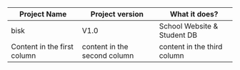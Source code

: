 Project Name | Project version | What it does? 
 ------------ | ------------- | -------------
bisk | V1.0 | School Website & Student DB 
Content in the first column | content in the second column | content in the third column
